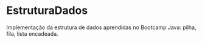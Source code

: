 # EstruturaDados
Implementação da estrutura de dados aprendidas no Bootcamp Java: pilha, fila, lista encadeada.
